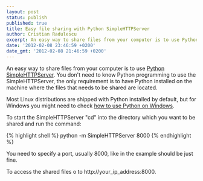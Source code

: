 ```yaml
---
layout: post
status: publish
published: true
title: Easy file sharing with Python SimpleHTTPServer
author: Cristian Radulescu
excerpt: An easy way to share files from your computer is to use Python SimpleHTTPServer.
date: '2012-02-08 23:46:59 +0200'
date_gmt: '2012-02-08 21:46:59 +0200'
---
```

An easy way to share files from your computer is to use [Python SimpleHTTPServer](http://docs.python.org/library/simplehttpserver.html). You don't need to know Python programming to use the SimpleHTTPServer, the only requirement is to have Python installed on the machine where the files that needs to be shared are located.

Most Linux distributions are shipped with Python installed by default, but for Windows you might need to check [how to use Python on Windows](http://docs.python.org/using/windows.html).

To start the SimpleHTTPServer "cd" into the directory which you want to be shared and run the command:

{% highlight shell %}
python -m SimpleHTTPServer 8000
{% endhighlight %}

You need to specify a port, usually 8000, like in the example should be just fine.

To access the shared files o to http://your_ip_address:8000.
